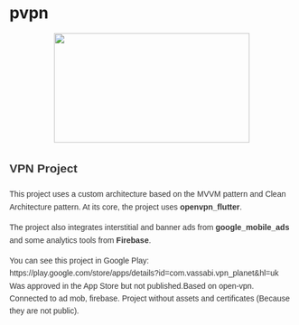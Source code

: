 # pvpn


<div align="center">
  <img height="194" width="346" src="https://github.com/ArtyseevWork/ArtyseevWork/blob/main/assets/animation/vpn.gif"  />
</div>

<div style="font-family: Arial, sans-serif; line-height: 1.6; color: #333;">
  <h2>VPN Project</h2>
  <p>This project uses a custom architecture based on the MVVM pattern and Clean Architecture pattern. At its core, the project uses <strong>openvpn_flutter</strong>.</p>
  <p>The project also integrates interstitial and banner ads from <strong>google_mobile_ads</strong> and some analytics tools from <strong>Firebase</strong>.</p>
  <p>You can see this project in Google Play: https://play.google.com/store/apps/details?id=com.vassabi.vpn_planet&hl=uk Was approved in the App Store but not published.Based on open-vpn. Connected to ad mob, firebase. Project without assets and certificates (Because they are not public).</p>
</div>




